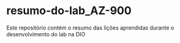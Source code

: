 # resumo-do-lab_AZ-900
Este repositório contém o resumo das lições aprendidas durante o desenvolvimento do lab na DIO
